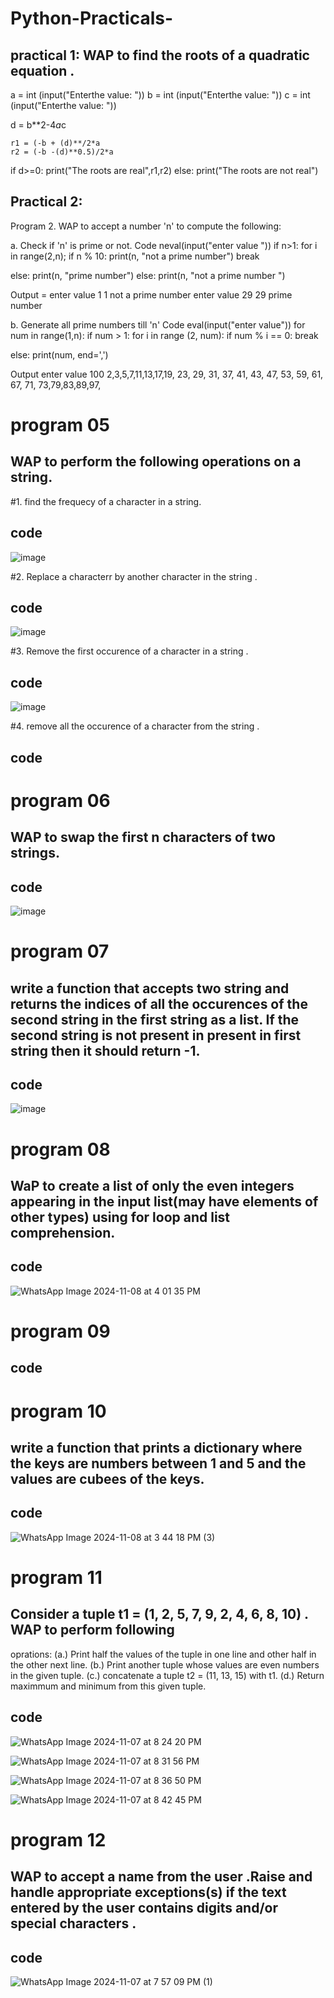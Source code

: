 # Python-Practicals-
## practical 1: WAP to find the roots of a quadratic equation .

a = int (input("Enterthe value: "))
b = int (input("Enterthe value: "))
c = int (input("Enterthe value: "))

d = b**2-4*a*c 

    r1 = (-b + (d)**/2*a
    r2 = (-b -(d)**0.5)/2*a
if d>=0:
print("The roots are real",r1,r2)
else:
print("The roots are not real")
   

## Practical 2:
Program 2. WAP to accept a number 'n' to compute the following:

a. Check if 'n' is prime or not. Code neval(input("enter value ")) if n>1: for i in range(2,n); if n % 10: print(n, "not a prime number") break

else: print(n, "prime number") else: print(n, "not a prime number ")

Output = enter value 1 1 not a prime number enter value 29 29 prime number

b. Generate all prime numbers till 'n' Code eval(input("enter value")) for num in range(1,n): if num > 1: for i in range (2, num): if num % i == 0: break

else: print(num, end=',')

Output enter value 100 2,3,5,7,11,13,17,19, 23, 29, 31, 37, 41, 43, 47, 53, 59, 61, 67, 71, 73,79,83,89,97,
# program 05
##  WAP to perform the following operations on a string.
#1. find the frequecy of a character in a string.
## code

![image](https://github.com/user-attachments/assets/cbf7b0d5-e160-4e74-a7d7-2ff12e459f44)

#2. Replace a characterr by another character in the string .  
## code

![image](https://github.com/user-attachments/assets/884adab0-4c00-4c19-b8a6-1b9e21e29218)

#3. Remove the first occurence of a character in a string .
## code 

![image](https://github.com/user-attachments/assets/7175b1fb-4e03-4dba-b76b-cfadfdfec676)

#4. remove all the occurence of a character from the string .
## code 




# program 06
## WAP to swap the first n characters of two strings.
## code 

![image](https://github.com/user-attachments/assets/972202de-6ecb-460e-b9c3-5fee0a71d3bf)



# program 07
## write a function that accepts two string and returns the indices of all the occurences of the second string in the first string as a list. If the second string is not present in present in first string then it should return -1.
## code

![image](https://github.com/user-attachments/assets/e91fba0e-72d4-4fb3-968d-37f98e7b4a78)


# program 08
## WaP to create a list of only the even integers appearing in the input list(may have elements of other types) using for loop and list comprehension. 
## code 

![WhatsApp Image 2024-11-08 at 4 01 35 PM](https://github.com/user-attachments/assets/d58272f5-ec7e-4f0a-ad55-13bf9e8ebe0a)


# program 09
## 
## code 

# program 10
## write a function that prints a dictionary where the keys are numbers between 1 and 5 and the values are cubees of the keys.
## code 

![WhatsApp Image 2024-11-08 at 3 44 18 PM (3)](https://github.com/user-attachments/assets/ef08d5aa-1bd3-435d-8cdb-ab1bfe7debba)

# program 11
## Consider a tuple t1 = (1, 2, 5, 7, 9, 2, 4, 6, 8, 10) . WAP to perform following
oprations:
(a.) Print half the values of the tuple in one line and other half in the other next line. 
(b.) Print another tuple whose values are even numbers in the given tuple.
(c.) concatenate a tuple t2 = (11, 13, 15) with t1.
(d.) Return maximmum and minimum from this given tuple.
## code 
![WhatsApp Image 2024-11-07 at 8 24 20 PM](https://github.com/user-attachments/assets/d94f563a-b46c-4c1c-a873-400a62b12f77)

![WhatsApp Image 2024-11-07 at 8 31 56 PM](https://github.com/user-attachments/assets/63c82aae-dba0-4a2f-8946-e0ee7af22536)

![WhatsApp Image 2024-11-07 at 8 36 50 PM](https://github.com/user-attachments/assets/572ef5a9-005a-446d-a7f8-e6b2f03c6040)

![WhatsApp Image 2024-11-07 at 8 42 45 PM](https://github.com/user-attachments/assets/20e9faac-1f2a-4b56-a5e9-d421d5aa1550)

# program 12
## WAP to accept a name from the user .Raise and handle appropriate exceptions(s) if the text entered by the user contains digits and/or special characters .
## code 
![WhatsApp Image 2024-11-07 at 7 57 09 PM (1)](https://github.com/user-attachments/assets/3472595d-babc-4802-9fdb-9dfe6ca7688e)





